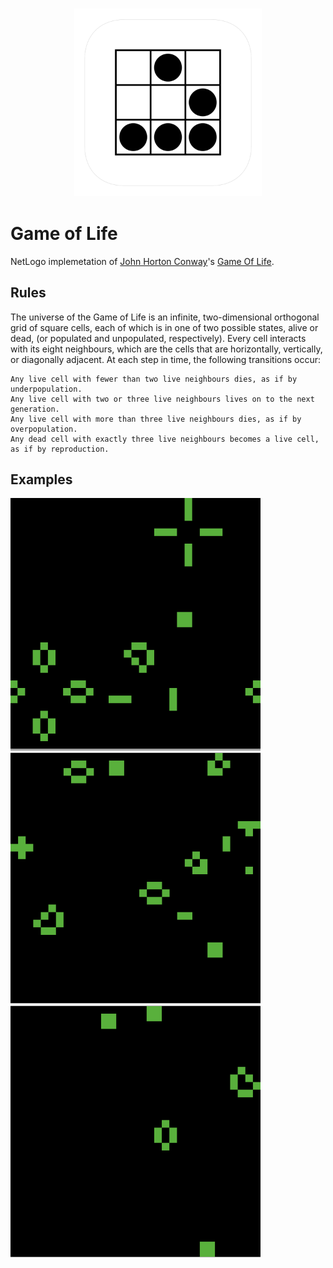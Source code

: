 <h3 align="center">
  <img src="assets/game_of_life_icon_web.png" width="300">
</h3>

# Game of Life

NetLogo implemetation of [John Horton Conway](https://en.wikipedia.org/wiki/John_Horton_Conway)'s [Game Of Life](https://en.wikipedia.org/wiki/Conway%27s_Game_of_Life).

## Rules

The universe of the Game of Life is an infinite, two-dimensional orthogonal grid of square cells, each of which is in one of two possible states, alive or dead, (or populated and unpopulated, respectively). Every cell interacts with its eight neighbours, which are the cells that are horizontally, vertically, or diagonally adjacent. At each step in time, the following transitions occur:

	Any live cell with fewer than two live neighbours dies, as if by underpopulation.
	Any live cell with two or three live neighbours lives on to the next generation.
	Any live cell with more than three live neighbours dies, as if by overpopulation.
	Any dead cell with exactly three live neighbours becomes a live cell, as if by reproduction.
	
## Examples

<img src="assets/example1.png" width="400">
<img src="assets/example2.png" width="400">
<img src="assets/example3.png" width="400">